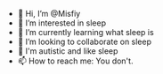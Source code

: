 - 👋 Hi, I’m @Misfiy
- 👀 I’m interested in sleep
- 🌱 I’m currently learning what sleep is
- 💞️ I’m looking to collaborate on sleep
- 🔘 I'm autistic and like sleep
- 📫 How to reach me: You don't.

<!---
Misfiy/Misfiy is a ✨ special ✨ repository because its `README.md` (this file) appears on your GitHub profile.
You can click the Preview link to take a look at your changes.
--->
